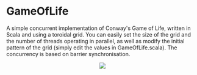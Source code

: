 # GameOfLife

A simple concurrent implementation of Conway's Game of Life, written in Scala and using a toroidal grid. You can easily set the size of the grid and the number of threads operating in parallel, as well as modify the initial pattern of the grid (simply edit the values in GameOfLife.scala). The concurrency is based on barrier synchronisation.

<p align="center">
<img src ="http://images.jupload.fr/1473451174.png" />
</p>
